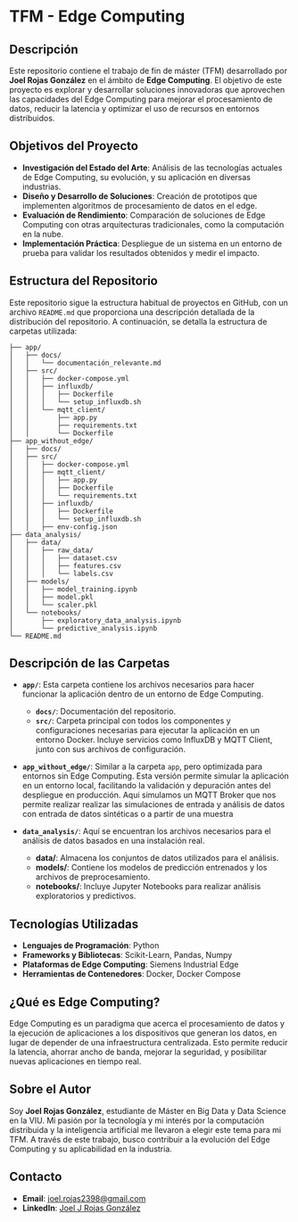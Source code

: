 # TFM - Edge Computing

## Descripción

Este repositorio contiene el trabajo de fin de máster (TFM) desarrollado por **Joel Rojas González** en el ámbito de **Edge Computing**. El objetivo de este proyecto es explorar y desarrollar soluciones innovadoras que aprovechen las capacidades del Edge Computing para mejorar el procesamiento de datos, reducir la latencia y optimizar el uso de recursos en entornos distribuidos.

## Objetivos del Proyecto

- **Investigación del Estado del Arte**: Análisis de las tecnologías actuales de Edge Computing, su evolución, y su aplicación en diversas industrias.
- **Diseño y Desarrollo de Soluciones**: Creación de prototipos que implementen algoritmos de procesamiento de datos en el edge.
- **Evaluación de Rendimiento**: Comparación de soluciones de Edge Computing con otras arquitecturas tradicionales, como la computación en la nube.
- **Implementación Práctica**: Despliegue de un sistema en un entorno de prueba para validar los resultados obtenidos y medir el impacto.

## Estructura del Repositorio

Este repositorio sigue la estructura habitual de proyectos en GitHub, con un archivo `README.md` que proporciona una descripción detallada de la distribución del repositorio. A continuación, se detalla la estructura de carpetas utilizada:

```plaintext
├── app/
│   ├── docs/
│   │   └── documentación_relevante.md
│   ├── src/
│   │   ├── docker-compose.yml
│   │   ├── influxdb/
│   │   │   ├── Dockerfile
│   │   │   └── setup_influxdb.sh
│   │   └── mqtt_client/
│   │       ├── app.py
│   │       ├── requirements.txt
│   │       └── Dockerfile
├── app_without_edge/
│   ├── docs/
│   ├── src/
│   │   ├── docker-compose.yml
│   │   ├── mqtt_client/
│   │   │   ├── app.py
│   │   │   ├── Dockerfile
│   │   │   └── requirements.txt
│   │   ├── influxdb/
│   │   │   ├── Dockerfile
│   │   │   └── setup_influxdb.sh
│   │   ├── env-config.json
├── data_analysis/
│   ├── data/
│   │   ├── raw_data/
│   │   │   ├── dataset.csv
│   │   │   ├── features.csv
│   │   │   └── labels.csv
│   ├── models/
│   │   ├── model_training.ipynb
│   │   ├── model.pkl
│   │   └── scaler.pkl
│   └── notebooks/
│       ├── exploratory_data_analysis.ipynb
│       └── predictive_analysis.ipynb
└── README.md
```

## Descripción de las Carpetas

- **`app/`**: Esta carpeta contiene los archivos necesarios para hacer funcionar la aplicación dentro de un entorno de Edge Computing.
  - **`docs/`**: Documentación del repositorio.
  - **`src/`**: Carpeta principal con todos los componentes y configuraciones necesarias para ejecutar la aplicación en un entorno Docker. Incluye servicios como InfluxDB y MQTT Client, junto con sus archivos de configuración.

- **`app_without_edge/`**: Similar a la carpeta `app`, pero optimizada para entornos sin Edge Computing. Esta versión permite simular la aplicación en un entorno local, facilitando la validación y depuración antes del despliegue en producción. Aqui simulamos un MQTT Broker que nos permite realizar realizar las simulaciones de entrada y análisis de datos con entrada de datos sintéticas o a partir de una muestra

- **`data_analysis/`**: Aquí se encuentran los archivos necesarios para el análisis de datos basados en una instalación real.
  - **data/**: Almacena los conjuntos de datos utilizados para el análisis.
  - **models/**: Contiene los modelos de predicción entrenados y los archivos de preprocesamiento.
  - **notebooks/**: Incluye Jupyter Notebooks para realizar análisis exploratorios y predictivos.

## Tecnologías Utilizadas

- **Lenguajes de Programación**: Python
- **Frameworks y Bibliotecas**: Scikit-Learn, Pandas, Numpy
- **Plataformas de Edge Computing**: Siemens Industrial Edge
- **Herramientas de Contenedores**: Docker, Docker Compose

## ¿Qué es Edge Computing?

Edge Computing es un paradigma que acerca el procesamiento de datos y la ejecución de aplicaciones a los dispositivos que generan los datos, en lugar de depender de una infraestructura centralizada. Esto permite reducir la latencia, ahorrar ancho de banda, mejorar la seguridad, y posibilitar nuevas aplicaciones en tiempo real.

## Sobre el Autor

Soy **Joel Rojas González**, estudiante de Máster en Big Data y Data Science en la VIU. Mi pasión por la tecnología y mi interés por la computación distribuida y la inteligencia artificial me llevaron a elegir este tema para mi TFM. A través de este trabajo, busco contribuir a la evolución del Edge Computing y su aplicabilidad en la industria.

## Contacto

- **Email**: [joel.rojas2398@gmail.com](mailto:joel.rojas2398@gmail.com)
- **LinkedIn**: [Joel J Rojas González](https://www.linkedin.com/in/joel-j-rojas-gonzález/)

